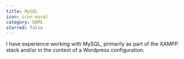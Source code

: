 ```yaml
---
title: MySQL
icon: icon-mysql
category: DBMS
starred: false
---
```

I have experience working with MySQL, primarily as part of the XAMPP stack and/or in the context of a Wordpress configuration.
